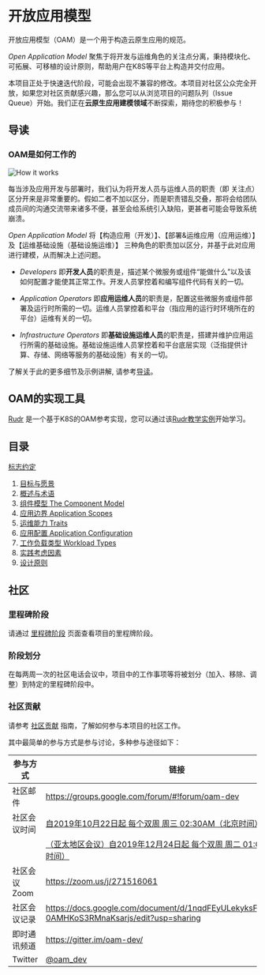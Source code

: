 # 开放应用模型

开放应用模型（OAM）是一个用于构造云原生应用的规范。

_Open Application Model_ 聚焦于将开发与运维角色的关注点分离，秉持模块化、可拓展、可移植的设计原则，帮助用户在K8S等平台上构造并交付应用。

本项目正处于快速迭代阶段，可能会出现不兼容的修改。本项目对社区公众完全开放，如果您对社区贡献感兴趣，那么您可以从浏览项目的问题队列（Issue Queue）开始。我们正在**云原生应用建模领域**不断探索，期待您的积极参与！

## 导读

### OAM是如何工作的

![How it works](../../assets/how-it-works.png)

每当涉及应用开发与部署时，我们认为将开发人员与运维人员的职责（即 关注点）区分开来是非常重要的。假如二者不加以区分，而是职责错乱交叠，那将会给团队成员间的沟通交流带来诸多不便，甚至会给系统引入缺陷，更甚者可能会导致系统崩溃。

_Open Application Model_ 将【构造应用（开发）】、【部署&运维应用（应用运维）】及【运维基础设施（基础设施运维）】 三种角色的职责加以区分，并基于此对应用进行建模，从而解决上述问题。

* _Developers_ 即**开发人员**的职责是，描述某个微服务或组件“能做什么”以及该如何配置才能使其正常工作。开发人员掌控着和编写组件代码有关的一切。

* _Application Operators_ 即**应用运维人员**的职责是，配置这些微服务或组件部署及运行时所需的一切。运维人员掌控着和平台（指应用的运行时环境所在的平台）运维有关的一切。

* _Infrastructure Operators_ 即**基础设施运维人员**的职责是，搭建并维护应用运行所需的基础设施。基础设施运维人员掌控着和平台底层实现（泛指提供计算、存储、网络等服务的基础设施）有关的一切。

了解关于此的更多细节及示例讲解, 请参考[导读](./introduction.md)。

## OAM的实现工具

[Rudr](https://github.com/oam-dev/rudr) 是一个基于K8S的OAM参考实现，您可以通过该[Rudr教学实例](https://github.com/oam-dev/rudr/blob/master/docs/tutorials/deploy_and_update.md)开始学习。

## 目录

[标志约定](notational_convention.md)

  1. [目标与愿景](1.purpose_and_goals.md)
  2. [概述与术语](2.overview_and_terminology.md)
  3. [组件模型 The Component Model](3.component_model.md)
  4. [应用边界 Application Scopes](4.application_scopes.md)
  5. [运维能力 Traits](5.traits.md)
  6. [应用配置 Application Configuration](6.application_configuration.md)
  7. [工作负载类型 Workload Types](7.workload_types.md)
  8. [实践考虑因素](8.practical_considerations.md)
  9. [设计原则](9.design_principles.md)

## 社区

### 里程碑阶段

请通过 [里程碑阶段](https://github.com/microsoft/hydra-spec/milestones) 页面查看项目的里程牌阶段。

### 阶段划分

在每两周一次的社区电话会议中，项目中的工作事项等将被划分（加入、移除、调整）到特定的里程碑阶段中。

### 社区贡献

请参考 [社区贡献](../../CONTRIBUTING.md) 指南，了解如何参与本项目的社区工作。

其中最简单的参与方式是参与讨论，多种参与途径如下：

| 参与方式        | 链接  |
|---------------------|---|
| 社区邮件 | https://groups.google.com/forum/#!forum/oam-dev |
| 社区会议时间 | [自2019年10月22日起 每个双周 周三 02:30AM（北京时间）](https://calendar.google.com/calendar?cid=dDk5YThyNGIwOWJyYTJxajNlbWI0a2FvdGtAZ3JvdXAuY2FsZW5kYXIuZ29vZ2xlLmNvbQ)  |
| | [（亚太地区会议）自2019年12月24日起 每个双周 周二 01:00PM（北京时间）](https://calendar.google.com/event?action=TEMPLATE&tmeid=MzJnbHR2b3R1bHYxMG0wc2YybDJjZmhuc2pfMjAxOTEyMjRUMDUwMDAwWiBmZW5namluZ2NoYW9AbQ&tmsrc=fengjingchao%40gmail.com&scp=ALL)|
| 社区会议Zoom | https://zoom.us/j/271516061 |
| 社区会议记录      | https://docs.google.com/document/d/1nqdFEyULekyksFHtFvgvFAYE-0AMHKoS3RMnaKsarjs/edit?usp=sharing |
| 即时通讯频道      | https://gitter.im/oam-dev/ |
| Twitter      | [@oam_dev](https://twitter.com/oam_dev) 
